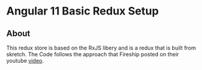 # Angular 11 Basic Redux Setup

## About
This redux store is based on the RxJS libery and is a redux that is built from skretch. The Code follows the approach that Fireship posted on their youtube [video](https://www.youtube.com/watch?v=hG7v7quMMwM).

